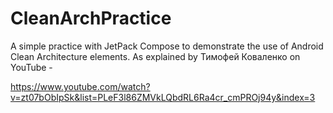 # CleanArchPractice

A simple practice with JetPack Compose to demonstrate the use of Android Clean Architecture elements.
As explained by Тимофей Коваленко on YouTube - 

https://www.youtube.com/watch?v=zt07bObIpSk&list=PLeF3l86ZMVkLQbdRL6Ra4cr_cmPROj94y&index=3
